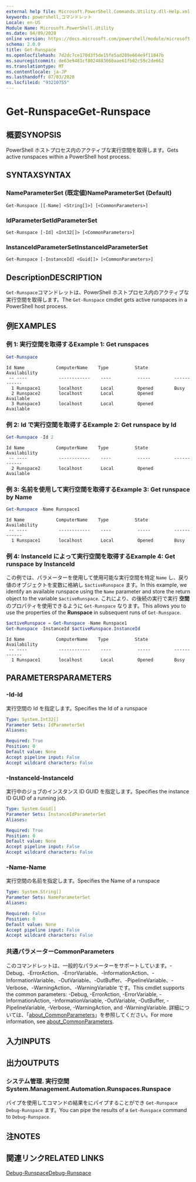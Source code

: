 ```yaml
---
external help file: Microsoft.PowerShell.Commands.Utility.dll-Help.xml
keywords: powershell,コマンドレット
Locale: en-US
Module Name: Microsoft.PowerShell.Utility
ms.date: 04/09/2020
online version: https://docs.microsoft.com/powershell/module/microsoft.powershell.utility/get-runspace?view=powershell-7&WT.mc_id=ps-gethelp
schema: 2.0.0
title: Get-Runspace
ms.openlocfilehash: 7d2dc7ce170d3f5de15fe5ad289e664e9f11847b
ms.sourcegitcommit: de63e9481cf8024883060aae61fb02c59c2de662
ms.translationtype: MT
ms.contentlocale: ja-JP
ms.lasthandoff: 07/03/2020
ms.locfileid: "93210755"
---
```

# <span data-ttu-id="7dde2-103">Get-Runspace</span><span class="sxs-lookup"><span data-stu-id="7dde2-103">Get-Runspace</span></span>

## <span data-ttu-id="7dde2-104">概要</span><span class="sxs-lookup"><span data-stu-id="7dde2-104">SYNOPSIS</span></span>
<span data-ttu-id="7dde2-105">PowerShell ホストプロセス内のアクティブな実行空間を取得します。</span><span class="sxs-lookup"><span data-stu-id="7dde2-105">Gets active runspaces within a PowerShell host process.</span></span>

## <span data-ttu-id="7dde2-106">SYNTAX</span><span class="sxs-lookup"><span data-stu-id="7dde2-106">SYNTAX</span></span>

### <span data-ttu-id="7dde2-107">NameParameterSet (既定値)</span><span class="sxs-lookup"><span data-stu-id="7dde2-107">NameParameterSet (Default)</span></span>

```
Get-Runspace [[-Name] <String[]>] [<CommonParameters>]
```

### <span data-ttu-id="7dde2-108">IdParameterSet</span><span class="sxs-lookup"><span data-stu-id="7dde2-108">IdParameterSet</span></span>

```
Get-Runspace [-Id] <Int32[]> [<CommonParameters>]
```

### <span data-ttu-id="7dde2-109">InstanceIdParameterSet</span><span class="sxs-lookup"><span data-stu-id="7dde2-109">InstanceIdParameterSet</span></span>

```
Get-Runspace [-InstanceId] <Guid[]> [<CommonParameters>]
```

## <span data-ttu-id="7dde2-110">Description</span><span class="sxs-lookup"><span data-stu-id="7dde2-110">DESCRIPTION</span></span>

<span data-ttu-id="7dde2-111">`Get-Runspace`コマンドレットは、PowerShell ホストプロセス内のアクティブな実行空間を取得します。</span><span class="sxs-lookup"><span data-stu-id="7dde2-111">The `Get-Runspace` cmdlet gets active runspaces in a PowerShell host process.</span></span>

## <span data-ttu-id="7dde2-112">例</span><span class="sxs-lookup"><span data-stu-id="7dde2-112">EXAMPLES</span></span>

### <span data-ttu-id="7dde2-113">例 1: 実行空間を取得する</span><span class="sxs-lookup"><span data-stu-id="7dde2-113">Example 1: Get runspaces</span></span>

```powershell
Get-Runspace
```

```Output
Id Name            ComputerName    Type          State         Availability
 -- ----            ------------    ----          -----         ------------
  1 Runspace1       localhost       Local         Opened        Busy
  2 Runspace2       localhost       Local         Opened        Available
  3 Runspace3       localhost       Local         Opened        Available
```

### <span data-ttu-id="7dde2-114">例 2: Id で実行空間を取得する</span><span class="sxs-lookup"><span data-stu-id="7dde2-114">Example 2: Get runspace by Id</span></span>

```powershell
Get-Runspace -Id 2
```

```Output
Id Name            ComputerName    Type          State         Availability
 -- ----            ------------    ----          -----         ------------
  2 Runspace2       localhost       Local         Opened        Available
```

### <span data-ttu-id="7dde2-115">例 3: 名前を使用して実行空間を取得する</span><span class="sxs-lookup"><span data-stu-id="7dde2-115">Example 3: Get runspace by Name</span></span>

```powershell
Get-Runspace -Name Runspace1
```

```Output
Id Name            ComputerName    Type          State         Availability
 -- ----            ------------    ----          -----         ------------
  1 Runspace1       localhost       Local         Opened        Busy
```

### <span data-ttu-id="7dde2-116">例 4: InstanceId によって実行空間を取得する</span><span class="sxs-lookup"><span data-stu-id="7dde2-116">Example 4: Get runspace by InstanceId</span></span>

<span data-ttu-id="7dde2-117">この例では、パラメーターを使用して使用可能な実行空間を特定 `Name` し、戻り値のオブジェクトを変数に格納し `$activeRunspace` ます。</span><span class="sxs-lookup"><span data-stu-id="7dde2-117">In this example, we identify an available runspace using the `Name` parameter and store the return object to the variable `$activeRunspace`.</span></span> <span data-ttu-id="7dde2-118">これにより、の後続の実行で実行 **空間** のプロパティを使用できるように `Get-Runspace` なります。</span><span class="sxs-lookup"><span data-stu-id="7dde2-118">This allows you to use the properties of the **Runspace** in subsequent runs of `Get-Runspace`.</span></span>

```powershell
$activeRunspace = Get-Runspace -Name Runspace1
Get-Runspace -InstanceId $activeRunspace.InstanceId
```

```Output
Id Name            ComputerName    Type          State         Availability
 -- ----            ------------    ----          -----         ------------
  1 Runspace1       localhost       Local         Opened        Busy
```

## <span data-ttu-id="7dde2-119">PARAMETERS</span><span class="sxs-lookup"><span data-stu-id="7dde2-119">PARAMETERS</span></span>

### <span data-ttu-id="7dde2-120">-Id</span><span class="sxs-lookup"><span data-stu-id="7dde2-120">-Id</span></span>

<span data-ttu-id="7dde2-121">実行空間の Id を指定します。</span><span class="sxs-lookup"><span data-stu-id="7dde2-121">Specifies the Id of a runspace</span></span>

```yaml
Type: System.Int32[]
Parameter Sets: IdParameterSet
Aliases:

Required: True
Position: 0
Default value: None
Accept pipeline input: False
Accept wildcard characters: False
```

### <span data-ttu-id="7dde2-122">-InstanceId</span><span class="sxs-lookup"><span data-stu-id="7dde2-122">-InstanceId</span></span>

<span data-ttu-id="7dde2-123">実行中のジョブのインスタンス ID GUID を指定します。</span><span class="sxs-lookup"><span data-stu-id="7dde2-123">Specifies the instance ID GUID of a running job.</span></span>

```yaml
Type: System.Guid[]
Parameter Sets: InstanceIdParameterSet
Aliases:

Required: True
Position: 0
Default value: None
Accept pipeline input: False
Accept wildcard characters: False
```

### <span data-ttu-id="7dde2-124">-Name</span><span class="sxs-lookup"><span data-stu-id="7dde2-124">-Name</span></span>

<span data-ttu-id="7dde2-125">実行空間の名前を指定します。</span><span class="sxs-lookup"><span data-stu-id="7dde2-125">Specifies the Name of a runspace</span></span>

```yaml
Type: System.String[]
Parameter Sets: NameParameterSet
Aliases:

Required: False
Position: 0
Default value: None
Accept pipeline input: False
Accept wildcard characters: False
```

### <span data-ttu-id="7dde2-126">共通パラメーター</span><span class="sxs-lookup"><span data-stu-id="7dde2-126">CommonParameters</span></span>

<span data-ttu-id="7dde2-127">このコマンドレットは、一般的なパラメーターをサポートしています。-Debug、-ErrorAction、-ErrorVariable、-InformationAction、-InformationVariable、-OutVariable、-OutBuffer、-PipelineVariable、-Verbose、-WarningAction、-WarningVariable です。</span><span class="sxs-lookup"><span data-stu-id="7dde2-127">This cmdlet supports the common parameters: -Debug, -ErrorAction, -ErrorVariable, -InformationAction, -InformationVariable, -OutVariable, -OutBuffer, -PipelineVariable, -Verbose, -WarningAction, and -WarningVariable.</span></span> <span data-ttu-id="7dde2-128">詳細については、「[about_CommonParameters](https://go.microsoft.com/fwlink/?LinkID=113216)」を参照してください。</span><span class="sxs-lookup"><span data-stu-id="7dde2-128">For more information, see [about_CommonParameters](https://go.microsoft.com/fwlink/?LinkID=113216).</span></span>

## <span data-ttu-id="7dde2-129">入力</span><span class="sxs-lookup"><span data-stu-id="7dde2-129">INPUTS</span></span>

## <span data-ttu-id="7dde2-130">出力</span><span class="sxs-lookup"><span data-stu-id="7dde2-130">OUTPUTS</span></span>

### <span data-ttu-id="7dde2-131">システム管理. 実行空間</span><span class="sxs-lookup"><span data-stu-id="7dde2-131">System.Management.Automation.Runspaces.Runspace</span></span>

<span data-ttu-id="7dde2-132">パイプを使用してコマンドの結果をにパイプすることができ `Get-Runspace` `Debug-Runspace` ます。</span><span class="sxs-lookup"><span data-stu-id="7dde2-132">You can pipe the results of a `Get-Runspace` command to `Debug-Runspace`.</span></span>

## <span data-ttu-id="7dde2-133">注</span><span class="sxs-lookup"><span data-stu-id="7dde2-133">NOTES</span></span>

## <span data-ttu-id="7dde2-134">関連リンク</span><span class="sxs-lookup"><span data-stu-id="7dde2-134">RELATED LINKS</span></span>

[<span data-ttu-id="7dde2-135">Debug-Runspace</span><span class="sxs-lookup"><span data-stu-id="7dde2-135">Debug-Runspace</span></span>](Debug-Runspace.md)
